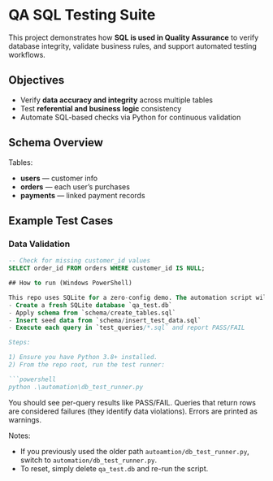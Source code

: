 # QA SQL Testing Suite

This project demonstrates how **SQL is used in Quality Assurance** to verify database integrity, validate business rules, and support automated testing workflows.

## Objectives
- Verify **data accuracy and integrity** across multiple tables  
- Test **referential and business logic** consistency  
- Automate SQL-based checks via Python for continuous validation  

## Schema Overview
Tables:
- **users** — customer info  
- **orders** — each user’s purchases  
- **payments** — linked payment records  

## Example Test Cases
### Data Validation
```sql
-- Check for missing customer_id values
SELECT order_id FROM orders WHERE customer_id IS NULL;

## How to run (Windows PowerShell)

This repo uses SQLite for a zero-config demo. The automation script will:
- Create a fresh SQLite database `qa_test.db`
- Apply schema from `schema/create_tables.sql`
- Insert seed data from `schema/insert_test_data.sql`
- Execute each query in `test_queries/*.sql` and report PASS/FAIL

Steps:

1) Ensure you have Python 3.8+ installed.
2) From the repo root, run the test runner:

```powershell
python .\automation\db_test_runner.py
```

You should see per-query results like PASS/FAIL. Queries that return rows are considered failures (they identify data violations). Errors are printed as warnings.

Notes:
- If you previously used the older path `autoamtion/db_test_runner.py`, switch to `automation/db_test_runner.py`.
- To reset, simply delete `qa_test.db` and re-run the script.